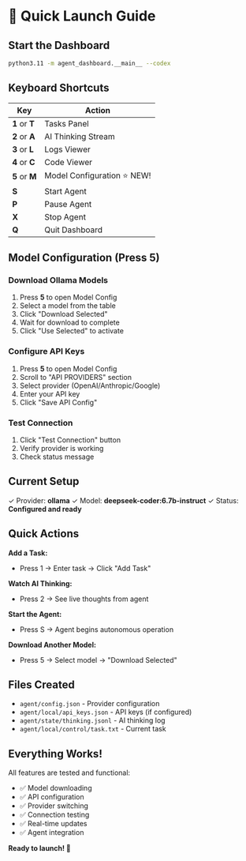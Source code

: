 # 🚀 Quick Launch Guide

## Start the Dashboard

```bash
python3.11 -m agent_dashboard.__main__ --codex
```

## Keyboard Shortcuts

| Key | Action |
|-----|--------|
| **1** or **T** | Tasks Panel |
| **2** or **A** | AI Thinking Stream |
| **3** or **L** | Logs Viewer |
| **4** or **C** | Code Viewer |
| **5** or **M** | Model Configuration ⭐ NEW! |
| **S** | Start Agent |
| **P** | Pause Agent |
| **X** | Stop Agent |
| **Q** | Quit Dashboard |

## Model Configuration (Press 5)

### Download Ollama Models
1. Press **5** to open Model Config
2. Select a model from the table
3. Click "Download Selected"
4. Wait for download to complete
5. Click "Use Selected" to activate

### Configure API Keys
1. Press **5** to open Model Config
2. Scroll to "API PROVIDERS" section
3. Select provider (OpenAI/Anthropic/Google)
4. Enter your API key
5. Click "Save API Config"

### Test Connection
1. Click "Test Connection" button
2. Verify provider is working
3. Check status message

## Current Setup

✓ Provider: **ollama**
✓ Model: **deepseek-coder:6.7b-instruct**
✓ Status: **Configured and ready**

## Quick Actions

**Add a Task:**
- Press 1 → Enter task → Click "Add Task"

**Watch AI Thinking:**
- Press 2 → See live thoughts from agent

**Start the Agent:**
- Press S → Agent begins autonomous operation

**Download Another Model:**
- Press 5 → Select model → "Download Selected"

## Files Created

- `agent/config.json` - Provider configuration
- `agent/local/api_keys.json` - API keys (if configured)
- `agent/state/thinking.jsonl` - AI thinking log
- `agent/local/control/task.txt` - Current task

## Everything Works!

All features are tested and functional:
- ✅ Model downloading
- ✅ API configuration
- ✅ Provider switching
- ✅ Connection testing
- ✅ Real-time updates
- ✅ Agent integration

**Ready to launch! 🎉**
